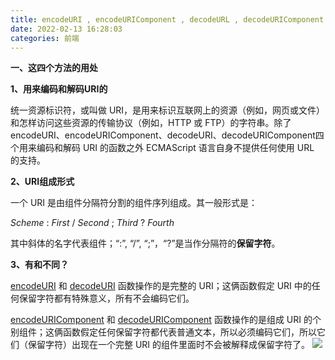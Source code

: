 ```yaml
---
title: encodeURI , encodeURIComponent , decodeURL , decodeURIComponent 转码与解码
date: 2022-02-13 16:28:03
categories: 前端
---
```

**一、这四个方法的用处**

**1、用来编码和解码URI的**

统一资源标识符，或叫做 URI，是用来标识互联网上的资源（例如，网页或文件）和怎样访问这些资源的传输协议（例如，HTTP 或 FTP）的字符串。除了encodeURI、encodeURIComponent、decodeURI、decodeURIComponent四个用来编码和解码 URI 的函数之外 ECMAScript 语言自身不提供任何使用 URL 的支持。

**2、URI组成形式**

一个 URI 是由组件分隔符分割的组件序列组成。其一般形式是：

*Scheme* : *First* / *Second* ; *Third* ? *Fourth*

其中斜体的名字代表组件；“:”, “/”, “;”，“?”是当作分隔符的**保留字符**。

**3、有和不同？**

[encodeURI](https://www.w3.org/html/ig/zh/wiki/ES5/%E6%A0%87%E5%87%86_ECMAScript_%E5%86%85%E7%BD%AE%E5%AF%B9%E8%B1%A1#encodeURI) 和 [decodeURI](https://www.w3.org/html/ig/zh/wiki/ES5/%E6%A0%87%E5%87%86_ECMAScript_%E5%86%85%E7%BD%AE%E5%AF%B9%E8%B1%A1#decodeURI) 函数操作的是完整的 URI；这俩函数假定 URI 中的任何保留字符都有特殊意义，所有不会编码它们。

[encodeURIComponent](https://www.w3.org/html/ig/zh/wiki/ES5/%E6%A0%87%E5%87%86_ECMAScript_%E5%86%85%E7%BD%AE%E5%AF%B9%E8%B1%A1#encodeURIComponent) 和 [decodeURIComponent](https://www.w3.org/html/ig/zh/wiki/ES5/%E6%A0%87%E5%87%86_ECMAScript_%E5%86%85%E7%BD%AE%E5%AF%B9%E8%B1%A1#decodeURIComponent) 函数操作的是组成 URI 的个别组件；这俩函数假定任何保留字符都代表普通文本，所以必须编码它们，所以它们（保留字符）出现在一个完整 URI 的组件里面时不会被解释成保留字符了。
![](https://upload-images.jianshu.io/upload_images/10024246-8744586f8f1106de.png?imageMogr2/auto-orient/strip%7CimageView2/2/w/1240)
